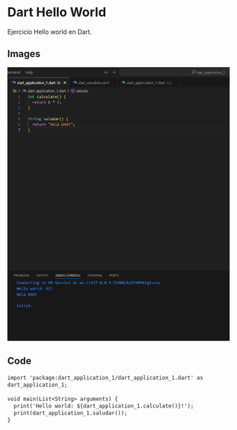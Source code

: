# Dart Hello World

Ejercicio Hello world en Dart.

## Images

![Hello_World.](./Hello_World.PNG)


## Code

```
import 'package:dart_application_1/dart_application_1.dart' as dart_application_1;

void main(List<String> arguments) {
  print('Hello world: ${dart_application_1.calculate()}!');
  print(dart_application_1.saludar());
}
```